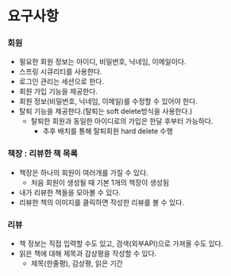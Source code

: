 # 요구사항
### 회원
- 필요한 회원 정보는 아이디, 비밀번호, 닉네임, 이메일이다.
- 스프링 시큐리티를 사용한다.
- 로그인 관리는 세션으로 한다.
- 회원 가입 기능을 제공한다.
- 회원 정보(비밀번호, 닉네임, 이메일)를 수정할 수 있어야 한다.
- 탈퇴 기능을 제공한다.(탈퇴는 soft delete방식을 사용한다.)
    - 탈퇴한 회원과 동일한 아이디로의 가입은 한달 후부터 가능하다.
      - 추후 배치를 통해 탈퇴회원 hard delete 수행

### 책장 : 리뷰한 책 목록
- 책장은 하나의 회원이 여러개를 가질 수 있다.
  - 처음 회원이 생성될 때 기본 1개의 책장이 생성됨
- 내가 리뷰한 책들을 모아볼 수 있다.
- 리뷰한 책의 이미지를 클릭하면 작성한 리뷰를 볼 수 있다.

### 리뷰
- 책 정보는 직접 입력할 수도 있고, 검색(외부API)으로 가져올 수도 있다.
- 읽은 책에 대해 제목과 감상평을 작성할 수 있다.
    - 제목(한줄평), 감상평, 읽은 기간